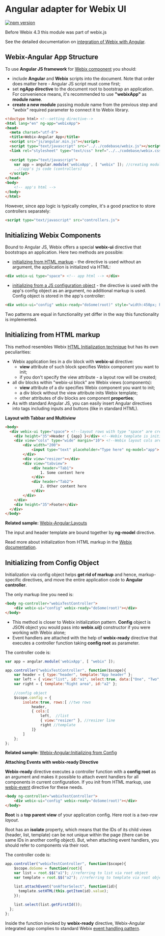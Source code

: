 Angular adapter for Webix UI
==========================

[![npm version](https://badge.fury.io/js/webix-angular.svg)](https://badge.fury.io/js/webix-angular)

Before Webix 4.3 this module was part of webix.js

See the detailed documentation on [integration of Webix with Angular](http://docs.webix.com/desktop__angular.html).

Webix-Angular App Structure
---------------------------

To use **Angular JS framework** for <a href="http://webix.com/widgets/" title="javascript widget">Webix component</a> you should:

- include **Angular** and **Webix** scripts into the document. Note that order does matter here - Angular JS script must come first;
- set **ngApp directive** to the document root to bootstrap an application. For convenience means, it's recommended to use **"webixApp"** as **module name**.  
- **create a new module** passing module name from the previous step and *"webix"* required parameter to connect it to Webix library.

~~~html
<!doctype html> <!--setting directive-->
<html lang="en" ng-app="webixApp"> 
<head>
  <meta charset="utf-8">
  <title>Webix-Angular App</title>
  <script src="js/angular.min.js"></script>
  <script type="text/javascript" src="../../codebase/webix.js"></script>
  <link rel="stylesheet" type="text/css" href="../../codebase/webix.css">
  
  <script type="text/javascript">
  	var app = angular.module('webixApp', [ "webix" ]); //creating module
  	..//app's js code (controllers)
  </script>
</head>
<body>
	<!-- app's html -->
</body>
</html>
~~~

However, since app logic is typically complex, it's a good practice to store controllers separately:

~~~html
<script type="text/javascript" src="controllers.js">
~~~

Initializing Webix Components
-----------------------

Bound to Angular JS, Webix offers a special **webix-ui** directive that bootstraps an application. Here two methods are possible:

- [initializing from HTML markup](#html) - the directive is used without an argument, the application is initialized via HTML:

~~~html
<div webix-ui type="space"> <!-- app html --> </div>
~~~

- [initializing from a JS configuration object](#config) - the directive is used with the app's config object as an argument, no additional markup is used. Config object is stored in the app's controller:

~~~html
<div webix-ui="config" webix-ready="doSome(root)" style="width:450px; height:300px;">
~~~

Two patterns are equal in functionality yet differ in the way this functionality is implemented. 

Initializing from HTML markup
--------------------

This method resembles Webix [HTML Initialization technique](http://docs.webix.com/desktop__html_markup_init.html) but has its own peculiarities:

- Webix application lies in a div block with **webix-ui** directive:
	- **view** attribute of such block specifies Webix component you want to init;
    - if you don't specify the view attribute - a layout row will be created;
- all div blocks within "webix-ui block" are Webix views (components):
	- **view** attribute of a div specifies Webix component you want to init;
    - a div block without the view attribute inits Webix template;
    - other attributes of div blocks are component **properties**;
- As with standard Angular JS, you can easily insert Angular directives into tags including inputs and buttons (like in standard HTML).

**Layout with Tabbar and Multiview**

~~~html
<body>
  <div webix-ui type="space"> <!--layout rows with type "space" are created-->
	<div height="35">Header { {app} }</div> <!--Webix template is initialized -->
	<div view="cols" type="wide" margin="10"> <!--Webix layout cols are initialized-->
		<div width="200"> 
			<input type="text" placeholder="Type here" ng-model="app">
		</div>
		<div view="resizer"></div>
		<div view="tabview">
			<div header="Tab1">
				1. Some content here
			</div>
			<div header="Tab2">
				2. Other content here
			</div>
		</div>
	</div>
	<div height="35">Footer</div>
  </div>
</body>
~~~

**Related sample:** [Webix-Angular:Layouts](https://webix-hub.github.io/webix-angular/samples/01_layout.html)

The input and header template are bound together by **ng-model** directive. 

Read more about initialization from HTML markup in the [Webix documentation](http://docs.webix.com/desktop__angular.html#initializingfromfromhtmlmarkup).

Initializing from Config Object 
--------------------

Initialization via config object helps **get rid of markup** and hence, markup-specific directives, and move the entire application code to **Angular controller**.

The only markup line you need is: 

~~~html
<body ng-controller="webixTestController">
	<div webix-ui="config" webix-ready="doSome(root)"></div>
</body>
~~~

- This method is closer to Webix initialization pattern. **Config** object is JSON object you would pass into **webix.ui()** constructor if you were working with Webix alone;
- Event handlers are attached with the help of **webix-ready** directive that executes a controller function taking **config root** as parameter.   

The controller code is:

~~~js
var app = angular.module('webixApp', [ "webix" ]);

app.controller("webixTestController", function($scope){
    var header = { type:"header", template:"App header" };
	var left = { view:"list", id:"a1", select:true, data:["One", "Two", "Three"] };
	var right = { template:"Right area", id:"a2" };
	
    //config object
 	$scope.config = {
   	 	isolate:true, rows:[ //two rows
     		header,
     		{ cols:[ 
     			left,  //list
        		{ view:"resizer" }, //resizer line
        		right //template
     		]}
    	]
	};
};
~~~

**Related sample:** [Webix-Angular:Initializing from Config](https://webix-hub.github.io/webix-angular/samples/06_controller.html)

**Attaching Events with webix-ready Directive**

**Webix-ready** directive executes a controller function with a **config root** as an argument and makes it possible to attach event handlers for all components in current configuration. If you init from HTML markup, 
use [webix-event](http://docs.webix.com/desktop__angular_events.html) directive for these needs.

~~~html
<body ng-controller="webixTestController">
	<div webix-ui="config" webix-ready="doSome(root)"></div>
</body>
~~~

**Root** is a **top parent view** of your application config. Here root is a *two-row layout*. 

Root has an **isolate** property, which means that the IDs of its child views (header, list, template) can be not unique within the page (there can be same IDs in another config object). But, when attaching event handlers, 
you should refer to components via their root. 

The controller code is:

~~~js
app.controller("webixTestController", function($scope){
    $scope.doSome = function(root){
    var list = root.$$("a1"); //referring to list via root object
    var template = root.$$("a2"); //referring to template via root object
    
    list.attachEvent("onAfterSelect", function(id){
      template.setHTML(this.getItem(id).value); 
    });

    list.select(list.getFirstId());
  };
};
~~~

Inside the function invoked by **webix-ready** directive, Webix-Angular integrated app complies to standard Webix [event handling pattern](http://docs.webix.com/desktop__event_handling.html).
